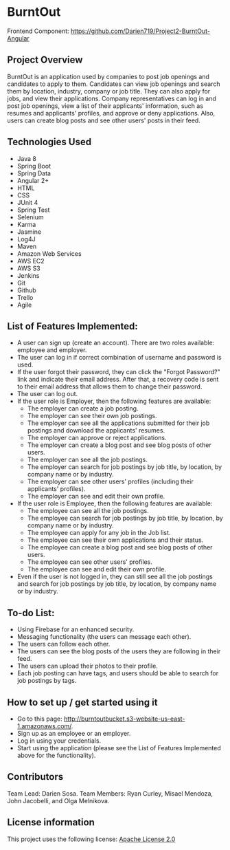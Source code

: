 # BurntOut
Frontend Component: https://github.com/Darien719/Project2-BurntOut-Angular

## Project Overview
BurntOut is an application used by companies to post job openings and candidates to apply to them. Candidates can view job openings and search them by location, industry, company or job title. They can also apply for jobs, and view their applications. Company representatives can log in and post job openings, view a list of their applicants' information, such as resumes and applicants' profiles, and approve or deny applications. Also, users can create blog posts and see other users' posts in their feed.


## Technologies Used
- Java 8
- Spring Boot
- Spring Data
- Angular 2+
- HTML
- CSS
- JUnit 4
- Spring Test
- Selenium
- Karma
- Jasmine
- Log4J
- Maven
- Amazon Web Services
- AWS EC2
- AWS S3
- Jenkins
- Git
- Github
- Trello
- Agile

## List of Features Implemented:
- A user can sign up (create an account). There are two roles available: employee and employer.
- The user can log in if correct combination of username and password is used.
- If the user forgot their password, they can click the "Forgot Password?" link and indicate their email address. After that, a recovery code is sent to their email address that allows them to change their password.
- The user can log out.
- If the user role is Employer, then the following features are available: 
  * The employer can create a job posting.
  * The employer can see their own job postings.
  * The employer can see all the applications submitted for their job postings and download the applicants' resumes.
  * The employer can approve or reject applications.
  * The employer can create a blog post and see blog posts of other users.
  * The employer can see all the job postings.
  * The employer can search for job postings by job title, by location, by company name or by industry.
  * The employer can see other users' profiles (including their applicants' profiles).
  * The employer can see and edit their own profile.
- If the user role is Employee, then the following features are available:
  * The employee can see all the job postings.
  * The employee can search for job postings by job title, by location, by company name or by industry.
  * The employee can apply for any job in the Job list.
  * The employee can see their own applications and their status.
  * The employee can create a blog post and see blog posts of other users.
  * The employee can see other users' profiles.
  * The employee can see and edit their own profile.
- Even if the user is not logged in, they can still see all the job postings and search for job postings by job title, by location, by company name or by industry.
  
## To-do List:
- Using Firebase for an enhanced security.
- Messaging functionality (the users can message each other).
- The users can follow each other.
- The users can see the blog posts of the users they are following in their feed.
- The users can upload their photos to their profile.
- Each job posting can have tags, and users should be able to search for job postings by tags.

## How to set up / get started using it
- Go to this page: http://burntoutbucket.s3-website-us-east-1.amazonaws.com/.
- Sign up as an employee or an employer.
- Log in using your credentials.
- Start using the application (please see the List of Features Implemented above for the functionality).

## Contributors
Team Lead: Darien Sosa.
Team Members: Ryan Curley, Misael Mendoza, John Jacobelli, and Olga Melnikova.

## License information
This project uses the following license: [Apache License 2.0](LICENSE)
